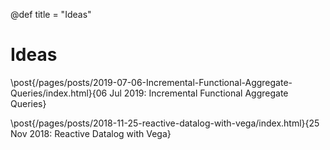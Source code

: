 @def title = "Ideas"

# Ideas
\post{/pages/posts/2019-07-06-Incremental-Functional-Aggregate-Queries/index.html}{06 Jul 2019: Incremental Functional Aggregate Queries}

\post{/pages/posts/2018-11-25-reactive-datalog-with-vega/index.html}{25 Nov 2018: Reactive Datalog with Vega}







